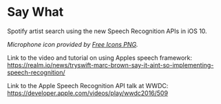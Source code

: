 Say What
========

Spotify artist search using the new Speech Recognition APIs in iOS 10.

_Microphone icon provided by [Free Icons PNG](http://www.freeiconspng.com)._


Link to the video and tutorial on using Apples speech framework: 
https://realm.io/news/tryswift-marc-brown-say-it-aint-so-implementing-speech-recognition/


Link to the Apple Speech Recognition API talk at WWDC: 
https://developer.apple.com/videos/play/wwdc2016/509


